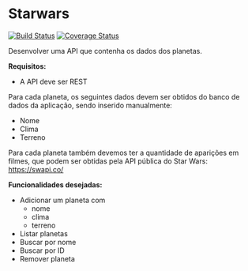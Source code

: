 # Starwars

[![Build Status](https://travis-ci.org/nogsantos/drf-starwars.svg?branch=master)](https://travis-ci.org/nogsantos/drf-starwars) [![Coverage Status](https://coveralls.io/repos/github/nogsantos/drf-starwars/badge.svg)](https://coveralls.io/github/nogsantos/drf-starwars)

Desenvolver uma API que contenha os dados dos planetas.

**Requisitos:**

- A API deve ser REST

Para cada planeta, os seguintes dados devem ser obtidos do banco de dados da aplicação, sendo inserido manualmente:

- Nome
- Clima
- Terreno

Para cada planeta também devemos ter a quantidade de aparições em filmes, que podem ser obtidas pela API pública do Star Wars: https://swapi.co/

**Funcionalidades desejadas:**

- Adicionar um planeta com
  - nome
  - clima
  - terreno
- Listar planetas
- Buscar por nome
- Buscar por ID
- Remover planeta
